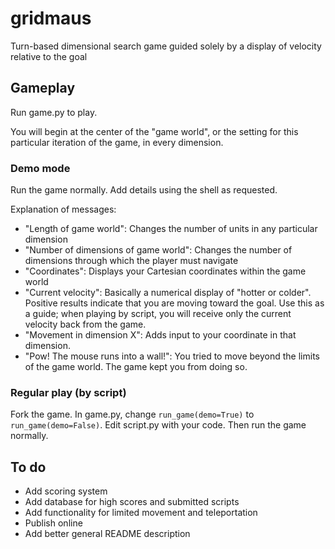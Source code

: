# gridmaus

Turn-based dimensional search game guided solely by a display of velocity relative to the goal

## Gameplay

Run game.py to play.

You will begin at the center of the "game world", or the setting for this particular iteration of the game, in every dimension.

### Demo mode

Run the game normally. Add details using the shell as requested.

Explanation of messages:

* "Length of game world": Changes the number of units in any particular dimension
* "Number of dimensions of game world": Changes the number of dimensions through which the player must navigate
* "Coordinates": Displays your Cartesian coordinates within the game world
* "Current velocity": Basically a numerical display of "hotter or colder". Positive results indicate that you are moving toward the goal. Use this as a guide; when playing by script, you will receive only the current velocity back from the game.
* "Movement in dimension X": Adds input to your coordinate in that dimension.
* "Pow! The mouse runs into a wall!": You tried to move beyond the limits of the game world. The game kept you from doing so.

### Regular play (by script)

Fork the game. In game.py, change `run_game(demo=True)` to `run_game(demo=False)`. Edit script.py with your code. Then run the game normally.

## To do

* Add scoring system
* Add database for high scores and submitted scripts
* Add functionality for limited movement and teleportation
* Publish online
* Add better general README description
